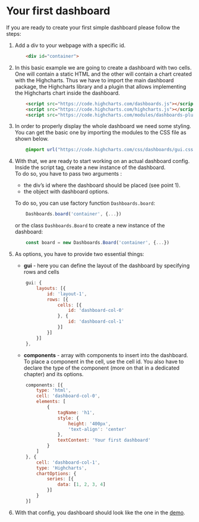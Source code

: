 Your first dashboard
===

If you are ready to create your first simple dashboard please follow the steps:

1. Add a div to your webpage with a specific id.

    ```html
        <div id="container">
    ```

2. In this basic example we are going to create a dashboard with two cells. One will contain a static HTML and the other will contain a chart created with the Highcharts.
Thus we have to import the main dashboard package, the Highcharts library and a plugin that allows implementing the Highcharts chart inside the dashboard.

    ```html
        <script src="https://code.highcharts.com/dashboards.js"></script>
        <script src="https://code.highcharts.com/highcharts.js"></script>
        <script src="https://code.highcharts.com/modules/dashboards-plugin.js"></script>
    ```

3. In order to properly display the whole dashboard we need some styling. You can get the basic one by importing the modules to the CSS file as shown below.

    ```css
        @import url("https://code.highcharts.com/css/dashboards/gui.css");
    ```

4. With that, we are ready to start working on an actual dashboard config. Inside the script tag, create a new instance of the dashboard. <br>
    To do so, you have to pass two arguments :
    * the div’s id where the dashboard should be placed (see point 1).
    * the object with dashboard options.

    To do so, you can use factory function `Dashboards.board`:

    ```js
        Dashboards.board('container', {...})
    ```
    or the class `Dashboards.Board` to create a new instance of the dashboard:

    ```js
        const board = new Dashboards.Board('container', {...})
    ```

5.  As options, you have to provide two essential things:
    * __gui__ - here you can define the layout of the dashboard by specifying rows and cells

    ```js
        gui: {
            layouts: [{
                id: 'layout-1',
                rows: [{
                    cells: [{
                        id: 'dashboard-col-0'
                    }, {
                        id: 'dashboard-col-1'
                    }]
                }]
            }]
        },
    ```

    * __components__ - array with components to insert into the dashboard. To place a component in the cell, use the cell id. You also have to declare the type of the component (more on that in a dedicated chapter) and its options.

    ```js
        components: [{
            type: 'html',
            cell: 'dashboard-col-0',
            elements: [
                {
                    tagName: 'h1',
                    style: {
                        height: '400px',
                        'text-align': 'center'
                    },
                    textContent: 'Your first dashboard'
                }
            ]
        }, {
            cell: 'dashboard-col-1',
            type: 'Highcharts',
            chartOptions: {
                series: [{
                    data: [1, 2, 3, 4]
                }]
            }
        }]
    ```

6. With that config, you dashboard should look like the one in the [demo](https://jsfiddle.net/gh/get/library/pure/highcharts/highcharts/samples/dashboard/demos/your-first-dashboard).